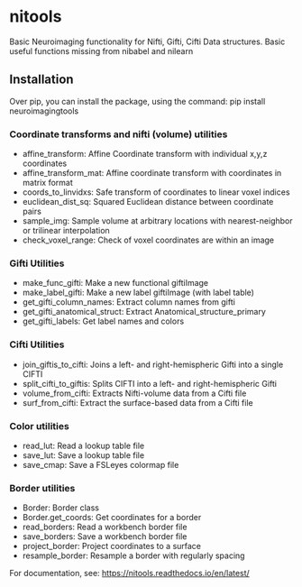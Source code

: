 # nitools
 Basic Neuroimaging functionality for Nifti, Gifti, Cifti
 Data structures. Basic useful functions missing from nibabel and nilearn

## Installation
Over pip, you can install the package, using the command:
pip install neuroimagingtools

### Coordinate transforms and nifti (volume) utilities
* affine_transform: Affine Coordinate transform with individual x,y,z coordinates
* affine_transform_mat: Affine coordinate transform with coordinates in matrix format
* coords_to_linvidxs: Safe transform of coordinates to linear voxel indices
* euclidean_dist_sq: Squared Euclidean distance between coordinate pairs
* sample_img: Sample volume at arbitrary locations with nearest-neighbor or trilinear interpolation
* check_voxel_range: Check of voxel coordinates are within an image

### Gifti Utilities
* make_func_gifti: Make a new functional giftiImage
* make_label_gifti: Make a new label giftiImage (with label table)
* get_gifti_column_names: Extract column names from gifti
* get_gifti_anatomical_struct: Extract Anatomical_structure_primary
* get_gifti_labels: Get label names and colors

### Cifti Utilities
* join_giftis_to_cifti: Joins a left- and right-hemispheric Gifti into a single CIFTI
* split_cifti_to_giftis: Splits CIFTI into a left- and right-hemispheric Gifti
* volume_from_cifti: Extracts Nifti-volume data from a Cifti file
* surf_from_cifti: Extract the surface-based data from a Cifti file

### Color utilities
* read_lut: Read a lookup table file
* save_lut: Save a lookup table file
* save_cmap: Save a FSLeyes colormap file

### Border utilities
* Border: Border class
* Border.get_coords: Get coordinates for a border
* read_borders: Read a workbench border file
* save_borders: Save a workbench border file
* project_border: Project coordinates to a surface
* resample_border: Resample a border with regularly spacing


For documentation, see:
https://nitools.readthedocs.io/en/latest/